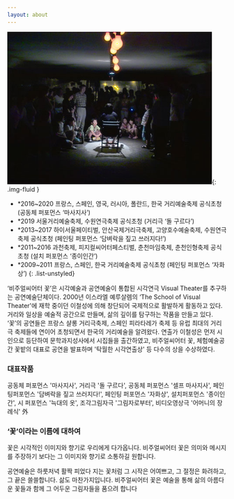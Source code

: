 ```yaml
---
layout: about
---
```


![intro](/assets/images/flower/intro3.jpg){: .img-fluid }

 - *2016~2020 프랑스, 스페인, 영국, 러시아, 폴란드, 한국 거리예술축제 공식초청 (공동체 퍼포먼스 ‘마사지사’) 
 - *2019 서울거리예술축제, 수원연극축제 공식초청 (거리극 ‘돌 구르다’)
 - *2013~2017 하이서울페이티벌, 안산국제거리극축제, 고양호수예술축제, 수원연극축제 공식초청 (페인팅 퍼포먼스 ‘담벼락을 짚고 쓰러지다!’)
 - *2011~2016 과천축제, 피지컬씨어터페스티벌, 춘천마임축제, 춘천인형축제 공식초청 (설치 퍼포먼스 ‘종이인간’)
 - *2009~2011 프랑스, 스페인, 한국 거리예술축제 공식초청 (페인팅 퍼포먼스 ‘자화상’)
{: .list-unstyled}



‘비주얼씨어터 꽃’은 시각예술과 공연예술이 통합된 시각연극 Visual Theater를 추구하는 공연예술단체이다. 2000년 이스라엘 예루살렘의 ‘The School of Visual Theater'에 재학 중이던 이철성에 의해 창단되어 국제적으로 활발하게 활동하고 있다. 거리와 일상을 예술적 공간으로 만들며, 삶의 깊이를 탐구하는 작품을 만들고 있다. ‘꽃’의 공연들은 프랑스 샬롱 거리극축제, 스페인 피라타레가 축제 등 유럽 최대의 거리극 축제들에 연이어 초청되면서 한국의 거리예술을 알려왔다.
연출가 이철성은 먼저 시인으로 등단하여 문학과지성사에서 시집들을 출간하였고, 비주얼씨어터 꽃, 체험예술공간 꽃밭의 대표로 공연을 발표하며 '탁월한 시각연출상' 등 다수의 상을 수상하였다.

### 대표작품

공동체 퍼포먼스 '마사지사', 거리극 '돌 구르다', 공동체 퍼포먼스 '셀프 마사지사', 페인팅퍼포먼스 '담벼락을 짚고 쓰러지다!', 페인팅 퍼포먼스 '자화상', 설치퍼포먼스 '종이인간', 시 퍼포먼스 '늑대의 옷', 조각그림자극 '그림자로부터', 비디오영상극 '어머니의 장례식' 外

### ‘꽃’이라는 이름에 대하여

꽃은 시각적인 이미지와 향기로 우리에게 다가옵니다. 비주얼씨어터 꽃은 의미와 메시지를 주장하기 보다는 그 이미지와 향기로 소통하길 원합니다.

공연예술은 하룻저녁 활짝 피었다 지는 꽃처럼 그 시작은 어여쁘고, 그 절정은 화려하고, 그 끝은 쓸쓸합니다. 삶도 마찬가지입니다. 비주얼씨어터 꽃은 예술을 통해 삶의 아름다운 꽃들과 함께 그 어두운 그림자들을 품으려 합니다
